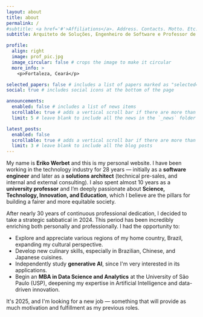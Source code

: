 ```yaml
---
layout: about
title: about
permalink: /
#subtitle: <a href='#'>Affiliations</a>. Address. Contacts. Motto. Etc.
subtitle: Arquiteto de Soluções, Engenheiro de Software e Professor de Computação

profile:
  align: right
  image: prof_pic.jpg
  image_circular: false # crops the image to make it circular
  more_info: >
    <p>Fortaleza, Ceará</p>

selected_papers: false # includes a list of papers marked as "selected={true}"
social: true # includes social icons at the bottom of the page

announcements:
  enabled: false # includes a list of news items
  scrollable: true # adds a vertical scroll bar if there are more than 3 news items
  limit: 5 # leave blank to include all the news in the `_news` folder

latest_posts:
  enabled: false
  scrollable: true # adds a vertical scroll bar if there are more than 3 new posts items
  limit: 3 # leave blank to include all the blog posts
---
```


My name is **Eriko Werbet** and this is my personal website. I have been working in the technology industry for 28 years — initially as a **software engineer** and later as a **solutions architect** (technical pre-sales, and internal and external consulting). I also spent almost 10 years as a **university professor** and I’m deeply passionate about **Science, Technology, Innovation, and Education**, which I believe are the pillars for building a fairer and more equitable society.

After nearly 30 years of continuous professional dedication, I decided to take a strategic sabbatical in 2024. This period has been incredibly enriching both personally and professionally. I had the opportunity to:

- Explore and appreciate various regions of my home country, Brazil, expanding my cultural perspective.
- Develop new culinary skills, especially in Brazilian, Chinese, and Japanese cuisines.
- Independently study **generative AI**, since I'm very interested in its applications.
- Begin an **MBA in Data Science and Analytics** at the University of São Paulo (USP), deepening my expertise in Artificial Intelligence and data-driven innovation.

It's 2025, and I'm looking for a new job — something that will provide as much motivation and fulfillment as my previous roles.
